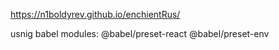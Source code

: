 https://n1boldyrev.github.io/enchientRus/


usnig babel modules: @babel/preset-react @babel/preset-env
